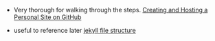 * Very thorough for walking through the steps.
[Creating and Hosting a Personal Site on GitHub](http://jmcglone.com/guides/github-pages/)

* useful to reference later
[jekyll file structure](https://jekyllrb.com/docs/structure/)
